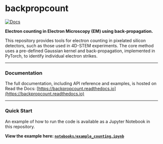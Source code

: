 # backpropcount

[![Docs](https://readthedocs.org/projects/backpropcount/badge/?version=latest)](https://backpropcount.readthedocs.io/en/latest/?badge=latest)

**Electron counting in Electron Microscopy (EM) using back-propagation.**

This repository provides tools for electron counting in pixelated silicon detectors, such as those used in 4D-STEM experiments. The core method uses a pre-defined Gaussian kernel and back-propagation, implemented in PyTorch, to identify individual electron strikes.

---

### Documentation

The full documentation, including API reference and examples, is hosted on Read the Docs: [https://backpropcount.readthedocs.io](https://backpropcount.readthedocs.io)

---

### Quick Start

An example of how to run the code is available as a Jupyter Notebook in this repository.

**View the example here: [`notebooks/example_counting.ipynb`](./notebooks/example_counting.ipynb)**